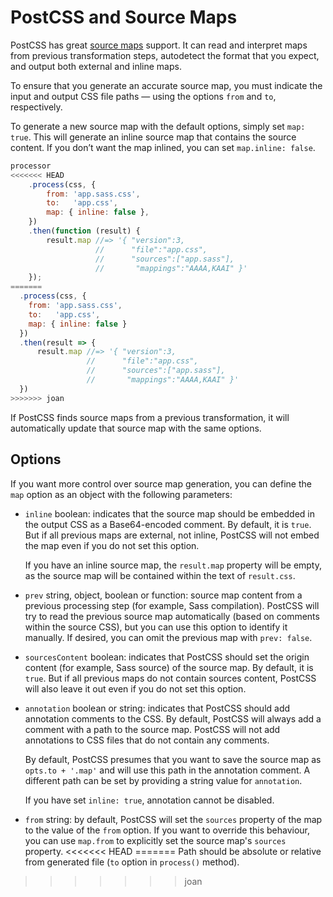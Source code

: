# PostCSS and Source Maps

PostCSS has great [source maps] support. It can read and interpret maps
from previous transformation steps, autodetect the format that you expect,
and output both external and inline maps.

To ensure that you generate an accurate source map, you must indicate the input
and output CSS file paths — using the options `from` and `to`, respectively.

To generate a new source map with the default options, simply set `map: true`.
This will generate an inline source map that contains the source content.
If you don’t want the map inlined, you can set `map.inline: false`.

```js
processor
<<<<<<< HEAD
    .process(css, {
        from: 'app.sass.css',
        to:   'app.css',
        map: { inline: false },
    })
    .then(function (result) {
        result.map //=> '{ "version":3,
                   //      "file":"app.css",
                   //      "sources":["app.sass"],
                   //       "mappings":"AAAA,KAAI" }'
    });
=======
  .process(css, {
    from: 'app.sass.css',
    to:   'app.css',
    map: { inline: false }
  })
  .then(result => {
      result.map //=> '{ "version":3,
                 //      "file":"app.css",
                 //      "sources":["app.sass"],
                 //       "mappings":"AAAA,KAAI" }'
  })
>>>>>>> joan
```

If PostCSS finds source maps from a previous transformation,
it will automatically update that source map with the same options.

## Options

If you want more control over source map generation, you can define the `map`
option as an object with the following parameters:

* `inline` boolean: indicates that the source map should be embedded
  in the output CSS as a Base64-encoded comment. By default, it is `true`.
  But if all previous maps are external, not inline, PostCSS will not embed
  the map even if you do not set this option.

  If you have an inline source map, the `result.map` property will be empty,
  as the source map will be contained within the text of `result.css`.

* `prev` string, object, boolean or function: source map content from
  a previous processing step (for example, Sass compilation).
  PostCSS will try to read the previous source map automatically
  (based on comments within the source CSS), but you can use this option
  to identify it manually. If desired, you can omit the previous map
  with `prev: false`.

* `sourcesContent` boolean: indicates that PostCSS should set the origin
  content (for example, Sass source) of the source map. By default,
  it is `true`. But if all previous maps do not contain sources content,
  PostCSS will also leave it out even if you do not set this option.

* `annotation` boolean or string: indicates that PostCSS should add annotation
  comments to the CSS. By default, PostCSS will always add a comment with a path
  to the source map. PostCSS will not add annotations to CSS files that
  do not contain any comments.

  By default, PostCSS presumes that you want to save the source map as
  `opts.to + '.map'` and will use this path in the annotation comment.
  A different path can be set by providing a string value for `annotation`.

  If you have set `inline: true`, annotation cannot be disabled.

* `from` string: by default, PostCSS will set the `sources` property of the map
  to the value of the `from` option. If you want to override this behaviour, you
  can use `map.from` to explicitly set the source map's `sources` property.
<<<<<<< HEAD
=======
  Path should be absolute or relative from generated file
  (`to` option in `process()` method).
>>>>>>> joan

[source maps]: http://www.html5rocks.com/en/tutorials/developertools/sourcemaps/
